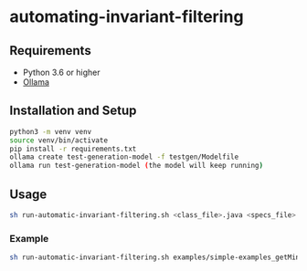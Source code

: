 # automating-invariant-filtering

## Requirements
- Python 3.6 or higher
- [Ollama](https://ollama.com/)

## Installation and Setup
```bash
python3 -m venv venv
source venv/bin/activate
pip install -r requirements.txt
ollama create test-generation-model -f testgen/Modelfile
ollama run test-generation-model (the model will keep running)
```

## Usage
```bash
sh run-automatic-invariant-filtering.sh <class_file>.java <specs_file> <method_under_test> <test_suite_file>.java <test_driver_file>.java
```

### Example
```bash
sh run-automatic-invariant-filtering.sh examples/simple-examples_getMin/src/main/java/examples/SimpleMethods.java examples/simple-examples_getMin/specs/SimpleMethods-getMin-specfuzzer-1.assertions getMin examples/simple-examples_getMin/src/test/java/testers/SimpleMethodsTester0.java examples/simple-examples_getMin/src/test/java/testers/SimpleMethodsTesterDriver.java
```